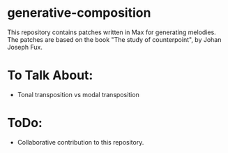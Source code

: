 # generative-composition

This repository contains patches written in Max for generating melodies. The
patches are based on the book "The study of counterpoint", by Johan Joseph Fux.

# To Talk About:

- Tonal transposition vs modal transposition

# ToDo:

- Collaborative contribution to this repository.